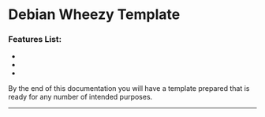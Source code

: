 
# Debian Wheezy Template

### Features List:

-
-
-

By the end of this documentation you will have a template prepared that is ready for any number of intended purposes.


---
